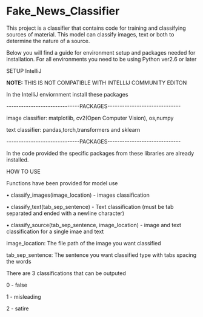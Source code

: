 # Fake_News_Classifier

This project is a classifier that contains code for training and classifying sources of material. This model can classify images, text or both to determine the nature of a source. 

Below you will find a guide for environment setup and packages needed for installation. For all environments you need to be using Python ver2.6 or later

SETUP IntelliJ

**NOTE:** THIS IS NOT COMPATIBLE WITH INTELLIJ COMMUNITY EDITON

In the IntelliJ enviornment install these packages

------------------------------PACKAGES------------------------------

image classifier: matplotlib, cv2(Open Computer Vision), os,numpy

text classifier: pandas,torch,transformers and sklearn

------------------------------PACKAGES------------------------------

In the code provided the specific packages from these libraries are already installed. 

HOW TO USE

Functions have been provided for model use

•	classify_images(image_location) - images classification 

•	classify_text(tab_sep_sentence) - Text classification (must be tab separated and ended with a newline character)

•	classify_source(tab_sep_sentence, image_location) - image and text classification for a single imae and text

image_location: The file path of the image you want classified
 
tab_sep_sentence: The sentence you want classified type with tabs spacing the words

There are 3 classifications that can be outputed

0 - false

1 - misleading

2 - satire
